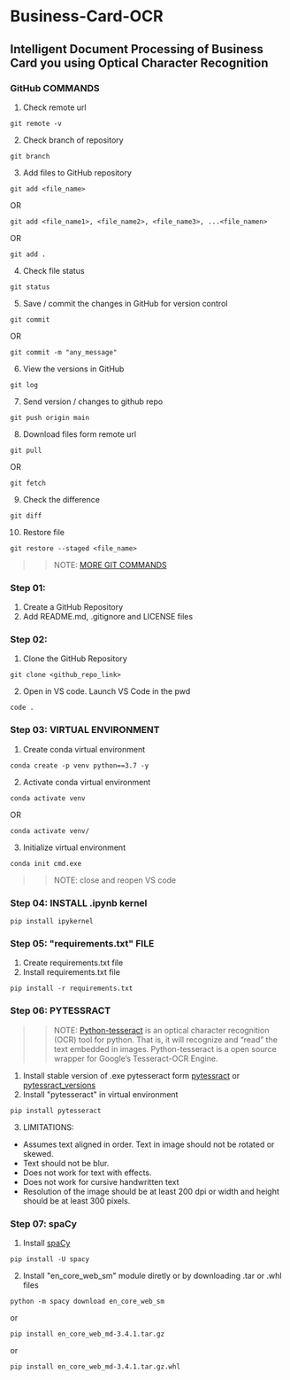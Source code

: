 # Business-Card-OCR
## Intelligent Document Processing of Business Card you using Optical Character Recognition

### GitHub COMMANDS
1. Check remote url
```
git remote -v
```
2. Check branch of repository
```
git branch
```
3. Add files to GitHub repository
```
git add <file_name>
```
OR
```
git add <file_name1>, <file_name2>, <file_name3>, ...<file_namen>
```
OR
```
git add .
```
4. Check file status
```
git status
```
5. Save / commit the changes in GitHub for version control 
```
git commit
```
OR 
```
git commit -m "any_message"
```
6. View the versions in GitHub
```
git log
```
7. Send version / changes to github repo
```
git push origin main
```
8. Download files form remote url
```
git pull
```
OR
```
git fetch
```
9. Check the difference
```
git diff
```
10. Restore file
```
git restore --staged <file_name>
```
>>NOTE: [MORE GIT COMMANDS](https://git-scm.com/docs/gittutorial)


### Step 01:
1. Create a GitHub Repository
2. Add README.md, .gitignore and LICENSE files

### Step 02:
1. Clone the GitHub Repository
```
git clone <github_repo_link>
```
2. Open in VS code. Launch VS Code in the pwd
```
code .
```
### Step 03: VIRTUAL ENVIRONMENT 
1. Create conda virtual environment 
```
conda create -p venv python==3.7 -y
```
2. Activate conda virtual environment
```
conda activate venv
```
OR
```
conda activate venv/
```
3. Initialize virtual environment 
```
conda init cmd.exe
```
>> NOTE: close and reopen VS code

### Step 04: INSTALL .ipynb kernel
```
pip install ipykernel
```

### Step 05: "requirements.txt" FILE
1. Create requirements.txt file
2. Install requirements.txt file
```
pip install -r requirements.txt
``` 

### Step 06: PYTESSRACT
>> NOTE: [Python-tesseract](https://pypi.org/project/pytesseract/) is an optical character recognition (OCR) tool for python. That is, it will recognize and “read” the text embedded in images. Python-tesseract is a open source wrapper for Google’s Tesseract-OCR Engine.

1. Install stable version of .exe pytesseract form [pytessract](https://digi.bib.uni-mannheim.de/tesseract/) or [pytessract_versions](https://tesseract-ocr.github.io/tessdoc/Installation.html)
2. Install "pytesseract" in virtual environment
```
pip install pytesseract
```
3. LIMITATIONS: 
- Assumes text aligned in order. Text in image should not be rotated or skewed.
- Text should not be blur.
- Does not work for text with effects.
- Does not work for cursive handwritten text
- Resolution of the image should be at least 200 dpi or width and height should be at least 300 pixels.

### Step 07: spaCy
1. Install [spaCy](https://spacy.io/usage)
```
pip install -U spacy
```
2. Install "en_core_web_sm" module diretly or by downloading .tar or .whl files
```
python -m spacy download en_core_web_sm
```
or
```
pip install en_core_web_md-3.4.1.tar.gz
```
or
```
pip install en_core_web_md-3.4.1.tar.gz.whl
```
